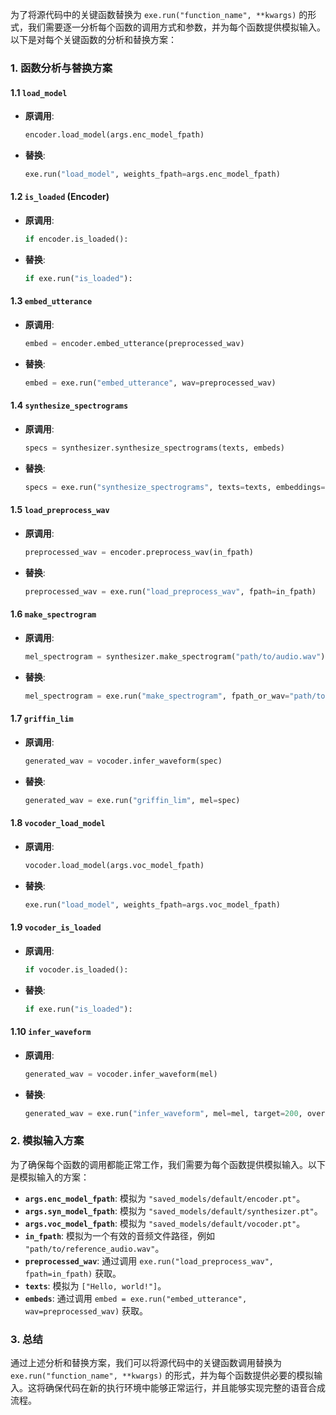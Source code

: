 为了将源代码中的关键函数替换为 `exe.run("function_name", **kwargs)` 的形式，我们需要逐一分析每个函数的调用方式和参数，并为每个函数提供模拟输入。以下是对每个关键函数的分析和替换方案：

### 1. 函数分析与替换方案

#### 1.1 `load_model`
- **原调用**: 
  ```python
  encoder.load_model(args.enc_model_fpath)
  ```
- **替换**:
  ```python
  exe.run("load_model", weights_fpath=args.enc_model_fpath)
  ```

#### 1.2 `is_loaded` (Encoder)
- **原调用**: 
  ```python
  if encoder.is_loaded():
  ```
- **替换**:
  ```python
  if exe.run("is_loaded"):
  ```

#### 1.3 `embed_utterance`
- **原调用**: 
  ```python
  embed = encoder.embed_utterance(preprocessed_wav)
  ```
- **替换**:
  ```python
  embed = exe.run("embed_utterance", wav=preprocessed_wav)
  ```

#### 1.4 `synthesize_spectrograms`
- **原调用**: 
  ```python
  specs = synthesizer.synthesize_spectrograms(texts, embeds)
  ```
- **替换**:
  ```python
  specs = exe.run("synthesize_spectrograms", texts=texts, embeddings=embeds)
  ```

#### 1.5 `load_preprocess_wav`
- **原调用**: 
  ```python
  preprocessed_wav = encoder.preprocess_wav(in_fpath)
  ```
- **替换**:
  ```python
  preprocessed_wav = exe.run("load_preprocess_wav", fpath=in_fpath)
  ```

#### 1.6 `make_spectrogram`
- **原调用**: 
  ```python
  mel_spectrogram = synthesizer.make_spectrogram("path/to/audio.wav")
  ```
- **替换**:
  ```python
  mel_spectrogram = exe.run("make_spectrogram", fpath_or_wav="path/to/audio.wav")
  ```

#### 1.7 `griffin_lim`
- **原调用**: 
  ```python
  generated_wav = vocoder.infer_waveform(spec)
  ```
- **替换**:
  ```python
  generated_wav = exe.run("griffin_lim", mel=spec)
  ```

#### 1.8 `vocoder_load_model`
- **原调用**: 
  ```python
  vocoder.load_model(args.voc_model_fpath)
  ```
- **替换**:
  ```python
  exe.run("load_model", weights_fpath=args.voc_model_fpath)
  ```

#### 1.9 `vocoder_is_loaded`
- **原调用**: 
  ```python
  if vocoder.is_loaded():
  ```
- **替换**:
  ```python
  if exe.run("is_loaded"):
  ```

#### 1.10 `infer_waveform`
- **原调用**: 
  ```python
  generated_wav = vocoder.infer_waveform(mel)
  ```
- **替换**:
  ```python
  generated_wav = exe.run("infer_waveform", mel=mel, target=200, overlap=50)
  ```

### 2. 模拟输入方案

为了确保每个函数的调用都能正常工作，我们需要为每个函数提供模拟输入。以下是模拟输入的方案：

- **`args.enc_model_fpath`**: 模拟为 `"saved_models/default/encoder.pt"`。
- **`args.syn_model_fpath`**: 模拟为 `"saved_models/default/synthesizer.pt"`。
- **`args.voc_model_fpath`**: 模拟为 `"saved_models/default/vocoder.pt"`。
- **`in_fpath`**: 模拟为一个有效的音频文件路径，例如 `"path/to/reference_audio.wav"`。
- **`preprocessed_wav`**: 通过调用 `exe.run("load_preprocess_wav", fpath=in_fpath)` 获取。
- **`texts`**: 模拟为 `["Hello, world!"]`。
- **`embeds`**: 通过调用 `embed = exe.run("embed_utterance", wav=preprocessed_wav)` 获取。

### 3. 总结

通过上述分析和替换方案，我们可以将源代码中的关键函数调用替换为 `exe.run("function_name", **kwargs)` 的形式，并为每个函数提供必要的模拟输入。这将确保代码在新的执行环境中能够正常运行，并且能够实现完整的语音合成流程。
